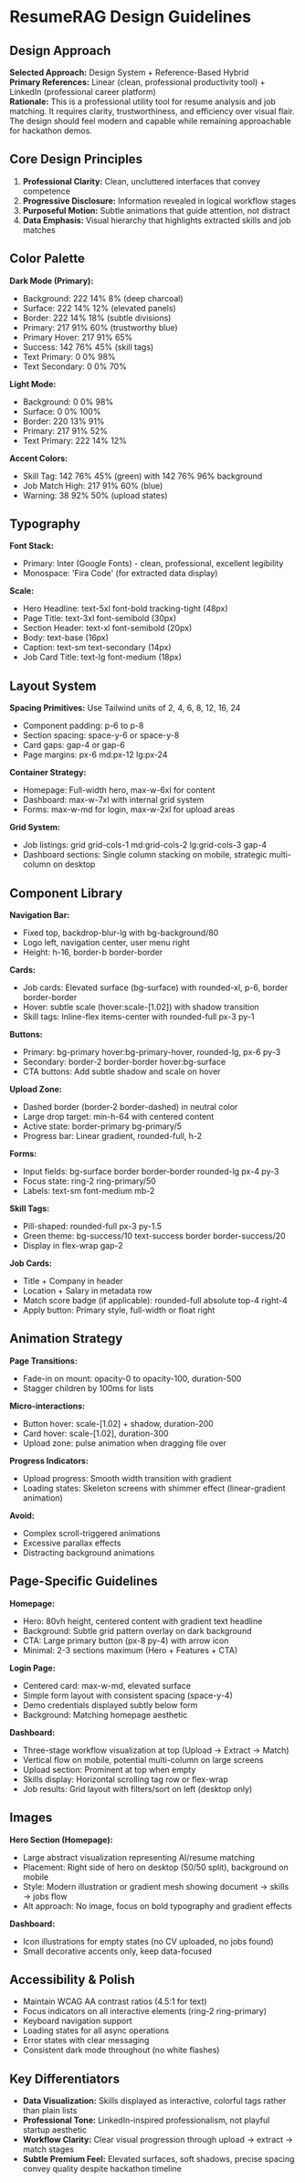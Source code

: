 # ResumeRAG Design Guidelines

## Design Approach
**Selected Approach:** Design System + Reference-Based Hybrid  
**Primary References:** Linear (clean, professional productivity tool) + LinkedIn (professional career platform)  
**Rationale:** This is a professional utility tool for resume analysis and job matching. It requires clarity, trustworthiness, and efficiency over visual flair. The design should feel modern and capable while remaining approachable for hackathon demos.

## Core Design Principles
1. **Professional Clarity:** Clean, uncluttered interfaces that convey competence
2. **Progressive Disclosure:** Information revealed in logical workflow stages
3. **Purposeful Motion:** Subtle animations that guide attention, not distract
4. **Data Emphasis:** Visual hierarchy that highlights extracted skills and job matches

## Color Palette

**Dark Mode (Primary):**
- Background: 222 14% 8% (deep charcoal)
- Surface: 222 14% 12% (elevated panels)
- Border: 222 14% 18% (subtle divisions)
- Primary: 217 91% 60% (trustworthy blue)
- Primary Hover: 217 91% 65%
- Success: 142 76% 45% (skill tags)
- Text Primary: 0 0% 98%
- Text Secondary: 0 0% 70%

**Light Mode:**
- Background: 0 0% 98%
- Surface: 0 0% 100%
- Border: 220 13% 91%
- Primary: 217 91% 52%
- Text Primary: 222 14% 12%

**Accent Colors:**
- Skill Tag: 142 76% 45% (green) with 142 76% 96% background
- Job Match High: 217 91% 60% (blue)
- Warning: 38 92% 50% (upload states)

## Typography

**Font Stack:**
- Primary: Inter (Google Fonts) - clean, professional, excellent legibility
- Monospace: 'Fira Code' (for extracted data display)

**Scale:**
- Hero Headline: text-5xl font-bold tracking-tight (48px)
- Page Title: text-3xl font-semibold (30px)
- Section Header: text-xl font-semibold (20px)
- Body: text-base (16px)
- Caption: text-sm text-secondary (14px)
- Job Card Title: text-lg font-medium (18px)

## Layout System

**Spacing Primitives:** Use Tailwind units of 2, 4, 6, 8, 12, 16, 24
- Component padding: p-6 to p-8
- Section spacing: space-y-6 or space-y-8
- Card gaps: gap-4 or gap-6
- Page margins: px-6 md:px-12 lg:px-24

**Container Strategy:**
- Homepage: Full-width hero, max-w-6xl for content
- Dashboard: max-w-7xl with internal grid system
- Forms: max-w-md for login, max-w-2xl for upload areas

**Grid System:**
- Job listings: grid grid-cols-1 md:grid-cols-2 lg:grid-cols-3 gap-4
- Dashboard sections: Single column stacking on mobile, strategic multi-column on desktop

## Component Library

**Navigation Bar:**
- Fixed top, backdrop-blur-lg with bg-background/80
- Logo left, navigation center, user menu right
- Height: h-16, border-b border-border

**Cards:**
- Job cards: Elevated surface (bg-surface) with rounded-xl, p-6, border border-border
- Hover: subtle scale (hover:scale-[1.02]) with shadow transition
- Skill tags: Inline-flex items-center with rounded-full px-3 py-1

**Buttons:**
- Primary: bg-primary hover:bg-primary-hover, rounded-lg, px-6 py-3
- Secondary: border-2 border-border hover:bg-surface
- CTA buttons: Add subtle shadow and scale on hover

**Upload Zone:**
- Dashed border (border-2 border-dashed) in neutral color
- Large drop target: min-h-64 with centered content
- Active state: border-primary bg-primary/5
- Progress bar: Linear gradient, rounded-full, h-2

**Forms:**
- Input fields: bg-surface border border-border rounded-lg px-4 py-3
- Focus state: ring-2 ring-primary/50
- Labels: text-sm font-medium mb-2

**Skill Tags:**
- Pill-shaped: rounded-full px-3 py-1.5
- Green theme: bg-success/10 text-success border border-success/20
- Display in flex-wrap gap-2

**Job Cards:**
- Title + Company in header
- Location + Salary in metadata row
- Match score badge (if applicable): rounded-full absolute top-4 right-4
- Apply button: Primary style, full-width or float right

## Animation Strategy

**Page Transitions:**
- Fade-in on mount: opacity-0 to opacity-100, duration-500
- Stagger children by 100ms for lists

**Micro-interactions:**
- Button hover: scale-[1.02] + shadow, duration-200
- Card hover: scale-[1.02], duration-300
- Upload zone: pulse animation when dragging file over

**Progress Indicators:**
- Upload progress: Smooth width transition with gradient
- Loading states: Skeleton screens with shimmer effect (linear-gradient animation)

**Avoid:**
- Complex scroll-triggered animations
- Excessive parallax effects
- Distracting background animations

## Page-Specific Guidelines

**Homepage:**
- Hero: 80vh height, centered content with gradient text headline
- Background: Subtle grid pattern overlay on dark background
- CTA: Large primary button (px-8 py-4) with arrow icon
- Minimal: 2-3 sections maximum (Hero + Features + CTA)

**Login Page:**
- Centered card: max-w-md, elevated surface
- Simple form layout with consistent spacing (space-y-4)
- Demo credentials displayed subtly below form
- Background: Matching homepage aesthetic

**Dashboard:**
- Three-stage workflow visualization at top (Upload → Extract → Match)
- Vertical flow on mobile, potential multi-column on large screens
- Upload section: Prominent at top when empty
- Skills display: Horizontal scrolling tag row or flex-wrap
- Job results: Grid layout with filters/sort on left (desktop only)

## Images

**Hero Section (Homepage):**
- Large abstract visualization representing AI/resume matching
- Placement: Right side of hero on desktop (50/50 split), background on mobile
- Style: Modern illustration or gradient mesh showing document → skills → jobs flow
- Alt approach: No image, focus on bold typography and gradient effects

**Dashboard:**
- Icon illustrations for empty states (no CV uploaded, no jobs found)
- Small decorative accents only, keep data-focused

## Accessibility & Polish

- Maintain WCAG AA contrast ratios (4.5:1 for text)
- Focus indicators on all interactive elements (ring-2 ring-primary)
- Keyboard navigation support
- Loading states for all async operations
- Error states with clear messaging
- Consistent dark mode throughout (no white flashes)

## Key Differentiators

- **Data Visualization:** Skills displayed as interactive, colorful tags rather than plain lists
- **Professional Tone:** LinkedIn-inspired professionalism, not playful startup aesthetic
- **Workflow Clarity:** Clear visual progression through upload → extract → match stages
- **Subtle Premium Feel:** Elevated surfaces, soft shadows, precise spacing convey quality despite hackathon timeline